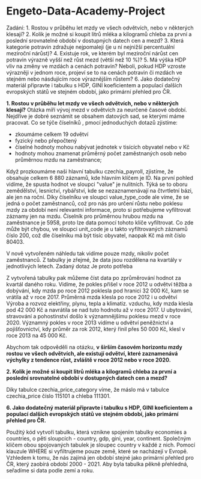 # Engeto-Data-Academy-Project
Zadání:
    1. Rostou v průběhu let mzdy ve všech odvětvích, nebo v některých klesají?
    2. Kolik je možné si koupit litrů mléka a kilogramů chleba za první a poslední srovnatelné období v dostupných datech cen a mezd?
    3. Která kategorie potravin zdražuje nejpomaleji (je u ní nejnižší percentuální meziroční nárůst)?
    4. Existuje rok, ve kterém byl meziroční nárůst cen potravin výrazně vyšší než růst mezd (větší než 10 %)?
    5. Má výška HDP vliv na změny ve mzdách a cenách potravin? Neboli, pokud HDP vzroste výrazněji v jednom roce, projeví se to na cenách potravin či mzdách ve stejném nebo násdujícím roce výraznějším růstem?
    6. Jako dodatečný materiál připravte i tabulku s HDP, GINI koeficientem a populací dalších evropských států ve stejném období, jako primární přehled pro ČR.

**1. Rostou v průběhu let mzdy ve všech odvětvích, nebo v některých klesají?**
Otázka míří vývoj mezd v odvětvích za neurčené časové období. Nejdříve je dobré seznámit se obsahem datových sad, se kterými máme pracovat.
Co se týče číselníků , pmocí jednoduchých dotazů zjistíme:
  - zkoumáme celkem 19 odvětví
  - fyzický nebo přepočtený
  - číselné hodnoty mohou nabývat jednotek v tisících obyvatel nebo v Kč
  - hodnoty mohou znamenat průměrný počet zaměstnaných osob nebo průměrnou mzdu na zaměstnance;

Když prozkoumáme naši hlavní tabulku czechia_payroll, zjistíme, že obsahuje celkem 6 880 záznamů, kde hlavním klíčem je ID. Na první pohled vidíme, že spusta
hodnot ve sloupci "value" je nulitních. Týká se to oboru zemědělství, lesnictví, rybářství, kde se nezaznamenávají na čtvrtletní bázi, ale jen na roční.
Díky číselníku ve sloupci value_type_code ale víme, že se jedná o počet zaměstnanců, což pro nás pro určení růstu nebo poklesu mzdy za období není relevantní informace,
proto si potřebujeme vyfiltrovat záznamy jen na mzdu.
Číselník pro průměrnou hrubou mzdu na zaměstnance je 5958, proto lze data pomocí tohoto klíče vyfiltrovat. Co zde může být chybou, ve sloupci unit_code je u
takto vyfiltrovaných záznamů číslo 200, což dle číselníku má být tisíc obyvatel, naopak Kč má mít číslo 80403.

V nově vytvořeném náhledu tak vidíme pouze mzdy, nikoliv počet zaměstnanců. Z tabulky je zřejmé, že data jsou rozdělena na kvartály v jednotlivých letech.
Zadaný dotaz Je proto potřeba

Z vytvořená tabulky pak můžeme číst data po zprůměrování hodnot za kvartál daného roku. Vidíme, že pokles přišel v roce 2012 u odvětví těžba a dobývání, kdy mzda po roce 2012 poklesla pod hranici 32 000 Kč, kam se vrátila až v roce 2017. Průměrná mzda klesla po roce 2012 i u odvětví Výroba a rozvoz elektřiny, plynu, tepla a klimatiz. vzduchu, kdy mzda klesla pod 42 000 Kč a navrátila se nad tuto hodnotu až v roce 2017. U ubytování, stravování a pohostinství došlo k významnějšímu poklesu mezd v roce 2020. Významný pokles v roce 2013 vidíme u odvětví peněžnictví a pojišťovnictví, kdy průměr za rok 2012, který řinil přes 50 000 Kč, klesl v roce 2013 na 45 000 Kč.

Abychom tak odpověděli na otázku, **v širším časovém horizontu mzdy rostou ve všech odvětvích, ale existují odvětví, které zaznamenává výchylky z tendence růst, zvláště v roce 2012 nebo v roce 2020.**

**2. Kolik je možné si koupit litrů mléka a kilogramů chleba za první a poslední srovnatelné období v dostupných datech cen a mezd?**
  
 Díky tabulce czechia_price_category víme, že máslo má v tabulce czechia_price číslo 115101 a chleba 111301.
 
 
  
**6. Jako dodatečný materiál připravte i tabulku s HDP, GINI koeficientem a populací dalších evropských států ve stejném období, jako primární přehled pro ČR.**

Použitý kód vytvoří tabulku, která vznikne spojením tabulky economies a countries, o pěti sloupcích - country, gdp, gini, year, continent. Společným kličem obou spojovaných tabulek je sloupec country v každé z nich. Pomocí klauzule WHERE si vyfiltrujeme pouze země, které se nacházejí v Evropě. Vzhledem k tomu, že nás zajímá jen období stejné jako primární přehled pro ČR, který zaobírá období 2000 - 2021. Aby byla tabulka pěkně přehledná, seřadíme si data podle zemí a roku.
